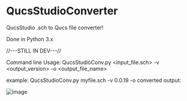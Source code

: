 # QucsStudioConverter

QucsStudio .sch to Qucs file converter!

Done in Python 3.x

//---STILL IN DEV---//

Command line Usage: QucsStudioConv.py <input_file.sch> -v <output_version> -o <output_file_name>

example: QucsStudioConv.py myfile.sch -v 0.0.19 -o converted
output:

![image](https://user-images.githubusercontent.com/58897843/119423882-bb86d400-bcda-11eb-863e-306385a759ed.png)
